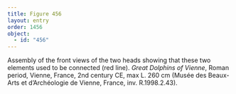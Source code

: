 ```yaml
---
title: Figure 456
layout: entry
order: 1456
object:
  - id: "456"
---
```


Assembly of the front views of the two heads showing that these two elements used to be connected (red line). *Great Dolphins of Vienne*, Roman period, Vienne, France, 2nd century CE, max L. 260 cm (Musée des Beaux-Arts et d’Archéologie de Vienne, France, inv. R.1998.2.43).

